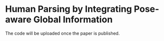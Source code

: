 # Human Parsing by Integrating Pose-aware Global Information

The code will be uploaded once the paper is published.
